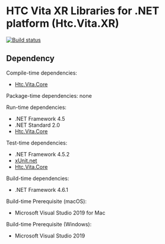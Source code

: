 # HTC Vita XR Libraries for .NET platform (Htc.Vita.XR)

[![Build status](https://ci.appveyor.com/api/projects/status/xt8j4cq9ih2mr1ys/branch/master?svg=true)](https://ci.appveyor.com/project/kenelin/vita-xr-csharp/branch/master)

## Dependency

Compile-time dependencies:

* [Htc.Vita.Core](https://www.nuget.org/packages/Htc.Vita.Core/)

Package-time dependencies: none

Run-time dependencies:

* .NET Framework 4.5
* .NET Standard 2.0
* [Htc.Vita.Core](https://www.nuget.org/packages/Htc.Vita.Core/)

Test-time dependencies:

* .NET Framework 4.5.2
* [xUnit.net](https://xunit.net/)
* [Htc.Vita.Core](https://www.nuget.org/packages/Htc.Vita.Core/)

Build-time dependencies:

* .NET Framework 4.6.1

Build-time Prerequisite (macOS):

* Microsoft Visual Studio 2019 for Mac

Build-time Prerequisite (Windows):

* Microsoft Visual Studio 2019
